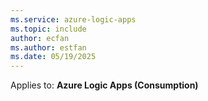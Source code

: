 ```yaml
---
ms.service: azure-logic-apps
ms.topic: include
author: ecfan
ms.author: estfan
ms.date: 05/19/2025
---
```


Applies to: **Azure Logic Apps (Consumption)**